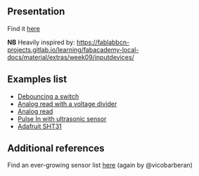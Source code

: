 ## Presentation

Find it [here](presentations/MRAC_HARDWARE_II_2022_D1.pdf)

**NB**
Heavily inspired by: https://fablabbcn-projects.gitlab.io/learning/fabacademy-local-docs/material/extras/week09/inputdevices/

## Examples list

- [Debouncing a switch](examples/debouncing.ino)
- [Analog read with a voltage divider](examples/analog_read.ino)
- [Analog read](examples/thermistor.cpp)
- [Pulse In with ultrasonic sensor](examples/ultrasonic_sensor.cpp)
- [Adafruit SHT31](https://github.com/adafruit/Adafruit_SHT31/blob/master/examples/SHT31test/SHT31test.ino)

## Additional references

Find an ever-growing sensor list [here](https://hackmd.io/xAjS5n_ASTOmX9EhacRRhw?view) (again by @vicobarberan)
